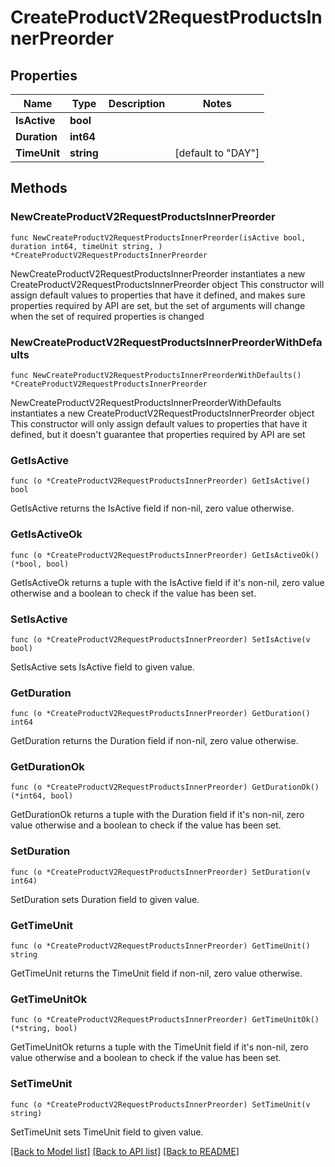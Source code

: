 # CreateProductV2RequestProductsInnerPreorder

## Properties

Name | Type | Description | Notes
------------ | ------------- | ------------- | -------------
**IsActive** | **bool** |  | 
**Duration** | **int64** |  | 
**TimeUnit** | **string** |  | [default to "DAY"]

## Methods

### NewCreateProductV2RequestProductsInnerPreorder

`func NewCreateProductV2RequestProductsInnerPreorder(isActive bool, duration int64, timeUnit string, ) *CreateProductV2RequestProductsInnerPreorder`

NewCreateProductV2RequestProductsInnerPreorder instantiates a new CreateProductV2RequestProductsInnerPreorder object
This constructor will assign default values to properties that have it defined,
and makes sure properties required by API are set, but the set of arguments
will change when the set of required properties is changed

### NewCreateProductV2RequestProductsInnerPreorderWithDefaults

`func NewCreateProductV2RequestProductsInnerPreorderWithDefaults() *CreateProductV2RequestProductsInnerPreorder`

NewCreateProductV2RequestProductsInnerPreorderWithDefaults instantiates a new CreateProductV2RequestProductsInnerPreorder object
This constructor will only assign default values to properties that have it defined,
but it doesn't guarantee that properties required by API are set

### GetIsActive

`func (o *CreateProductV2RequestProductsInnerPreorder) GetIsActive() bool`

GetIsActive returns the IsActive field if non-nil, zero value otherwise.

### GetIsActiveOk

`func (o *CreateProductV2RequestProductsInnerPreorder) GetIsActiveOk() (*bool, bool)`

GetIsActiveOk returns a tuple with the IsActive field if it's non-nil, zero value otherwise
and a boolean to check if the value has been set.

### SetIsActive

`func (o *CreateProductV2RequestProductsInnerPreorder) SetIsActive(v bool)`

SetIsActive sets IsActive field to given value.


### GetDuration

`func (o *CreateProductV2RequestProductsInnerPreorder) GetDuration() int64`

GetDuration returns the Duration field if non-nil, zero value otherwise.

### GetDurationOk

`func (o *CreateProductV2RequestProductsInnerPreorder) GetDurationOk() (*int64, bool)`

GetDurationOk returns a tuple with the Duration field if it's non-nil, zero value otherwise
and a boolean to check if the value has been set.

### SetDuration

`func (o *CreateProductV2RequestProductsInnerPreorder) SetDuration(v int64)`

SetDuration sets Duration field to given value.


### GetTimeUnit

`func (o *CreateProductV2RequestProductsInnerPreorder) GetTimeUnit() string`

GetTimeUnit returns the TimeUnit field if non-nil, zero value otherwise.

### GetTimeUnitOk

`func (o *CreateProductV2RequestProductsInnerPreorder) GetTimeUnitOk() (*string, bool)`

GetTimeUnitOk returns a tuple with the TimeUnit field if it's non-nil, zero value otherwise
and a boolean to check if the value has been set.

### SetTimeUnit

`func (o *CreateProductV2RequestProductsInnerPreorder) SetTimeUnit(v string)`

SetTimeUnit sets TimeUnit field to given value.



[[Back to Model list]](../README.md#documentation-for-models) [[Back to API list]](../README.md#documentation-for-api-endpoints) [[Back to README]](../README.md)



